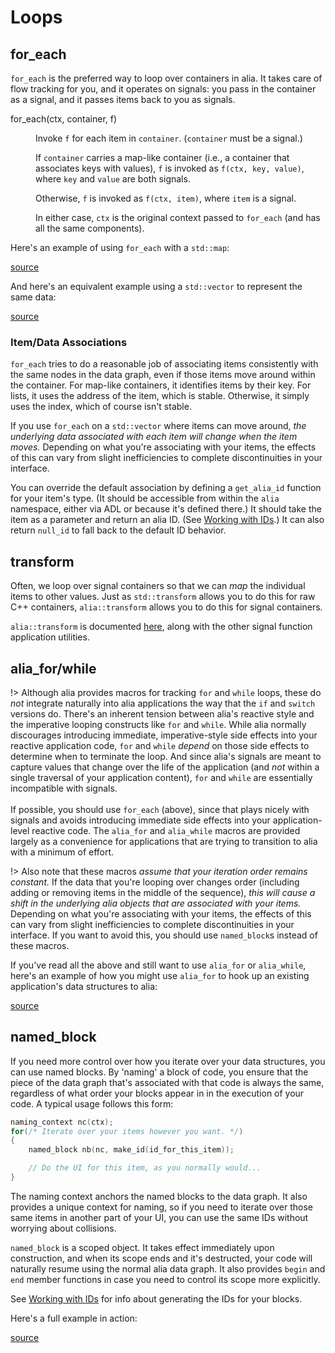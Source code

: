 Loops
=====

<script>
    init_alia_demos([
        'loop-macros-demo', 'for-each-map-demo', 'for-each-vector-demo',
        'named-blocks-demo']);
</script>

for_each
--------

`for_each` is the preferred way to loop over containers in alia. It takes care
of flow tracking for you, and it operates on signals: you pass in the container
as a signal, and it passes items back to you as signals.

<dl>

<dt>for_each(ctx, container, f)</dt><dd>

Invoke `f` for each item in `container`. (`container` must be a signal.)

If `container` carries a map-like container (i.e., a container that associates
keys with values), `f` is invoked as `f(ctx, key, value)`, where `key` and
`value` are both signals.

Otherwise, `f` is invoked as `f(ctx, item)`, where `item` is a signal.

In either case, `ctx` is the original context passed to `for_each` (and has all
the same components).

</dd>

</dl>

Here's an example of using `for_each` with a `std::map`:

[source](tracking.cpp ':include :fragment=for-each-map-demo')

<div class="demo-panel">
<div id="for-each-map-demo"></div>
</div>

And here's an equivalent example using a `std::vector` to represent the same
data:

[source](tracking.cpp ':include :fragment=for-each-vector-demo')

<div class="demo-panel">
<div id="for-each-vector-demo"></div>
</div>

### Item/Data Associations

`for_each` tries to do a reasonable job of associating items consistently with
the same nodes in the data graph, even if those items move around within the
container. For map-like containers, it identifies items by their key. For lists,
it uses the address of the item, which is stable. Otherwise, it simply uses the
index, which of course isn't stable.

If you use `for_each` on a `std::vector` where items can move around, *the
underlying data associated with each item will change when the item moves.*
Depending on what you're associating with your items, the effects of this can
vary from slight inefficiencies to complete discontinuities in your interface.

You can override the default association by defining a `get_alia_id` function
for your item's type. (It should be accessible from within the `alia` namespace,
either via ADL or because it's defined there.) It should take the item as a
parameter and return an alia ID. (See [Working with IDs](working-with-ids.md).)
It can also return `null_id` to fall back to the default ID behavior.

transform
---------

Often, we loop over signal containers so that we can *map* the individual items
to other values. Just as `std::transform` allows you to do this for raw C++
containers, `alia::transform` allows you to do this for signal containers.

`alia::transform` is documented [here](function-application.md#transform), along
with the other signal function application utilities.

alia_for/while
--------------

!> Although alia provides macros for tracking `for` and `while` loops, these do
   *not* integrate naturally into alia applications the way that the `if` and
   `switch` versions do. There's an inherent tension between alia's reactive
   style and the imperative looping constructs like `for` and `while`. While
   alia normally discourages introducing immediate, imperative-style side
   effects into your reactive application code, `for` and `while` *depend* on
   those side effects to determine when to terminate the loop. And since alia's
   signals are meant to capture values that change over the life of the
   application (and *not* within a single traversal of your application
   content), `for` and `while` are essentially incompatible with signals.<br>
   <br>
   If possible, you should use `for_each` (above), since that plays nicely with
   signals and avoids introducing immediate side effects into your
   application-level reactive code. The `alia_for` and `alia_while` macros are
   provided largely as a convenience for applications that are trying to
   transition to alia with a minimum of effort.

!> Also note that these macros *assume that your iteration order remains
   constant.* If the data that you're looping over changes order (including
   adding or removing items in the middle of the sequence), *this will cause a
   shift in the underlying alia objects that are associated with your items.*
   Depending on what you're associating with your items, the effects of this can
   vary from slight inefficiencies to complete discontinuities in your
   interface. If you want to avoid this, you should use `named_block`s instead
   of these macros.

If you've read all the above and still want to use `alia_for` or `alia_while`,
here's an example of how you might use `alia_for` to hook up an existing
application's data structures to alia:

[source](tracking.cpp ':include :fragment=loop-macros-demo')

<div class="demo-panel">
<div id="loop-macros-demo"></div>
</div>

named_block
-----------

If you need more control over how you iterate over your data structures, you can
use named blocks. By 'naming' a block of code, you ensure that the piece of the
data graph that's associated with that code is always the same, regardless of
what order your blocks appear in in the execution of your code. A typical usage
follows this form:

```cpp
naming_context nc(ctx);
for(/* Iterate over your items however you want. */)
{
    named_block nb(nc, make_id(id_for_this_item));

    // Do the UI for this item, as you normally would...
}
```

The naming context anchors the named blocks to the data graph. It also provides
a unique context for naming, so if you need to iterate over those same items in
another part of your UI, you can use the same IDs without worrying about
collisions.

`named_block` is a scoped object. It takes effect immediately upon construction,
and when its scope ends and it's destructed, your code will naturally resume
using the normal alia data graph. It also provides `begin` and `end` member
functions in case you need to control its scope more explicitly.

See [Working with IDs](working-with-ids.md) for info about generating the IDs
for your blocks.

Here's a full example in action:

[source](tracking.cpp ':include :fragment=named-blocks-demo')

<div class="demo-panel">
<div id="named-blocks-demo"></div>
</div>

